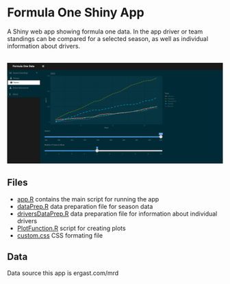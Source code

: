 # Formula One Shiny App

A Shiny web app showing formula one data. In the app driver or team standings can be compared for a selected season, as well as individual information about drivers.
<br/>
<br/>

![Print screen of the app](app_image.PNG)

## Files 

* [app.R](app.R) contains the main script for running the app
* [dataPrep.R](dataPrep.R) data preparation file for season data
* [driversDataPrep.R](dataPrep.R) data preparation file for information about individual drivers
* [PlotFunction.R](PlotFunction.R) script for creating plots
* [custom.css](custom.css) CSS formating file


## Data

Data source this app is ergast.com/mrd

